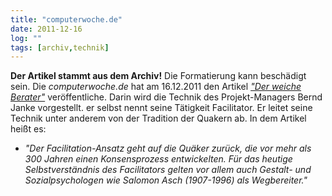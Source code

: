 ```yaml
---
title: "computerwoche.de"
date: 2011-12-16
log: ""
tags: [archiv,technik]
---
```

**Der Artikel stammt aus dem Archiv!** Die Formatierung kann beschädigt sein.
Die <i>computerwoche.de</i> hat am 16.12.2011 den Artikel <a href="http://www.computerwoche.de/karriere/karriere-gehalt/2501345/"><i>"Der weiche Berater"</i></a> veröffentliche. Darin wird die Technik  des  Projekt-Managers Bernd Janke vorgestellt. er selbst nennt seine Tätigkeit Facilitator. Er leitet seine Technik unter anderem von der Tradition der Quakern ab. In dem Artikel heißt es:

<ul><li><i>"Der Facilitation-Ansatz  geht auf die Quäker zurück, die vor mehr als 300 Jahren einen Konsensprozess entwickelten. Für das heutige Selbstverständnis des Facilitators gelten vor allem auch Gestalt- und Sozialpsychologen wie Salomon Asch (1907-1996) als Wegbereiter."</i></li></ul>

